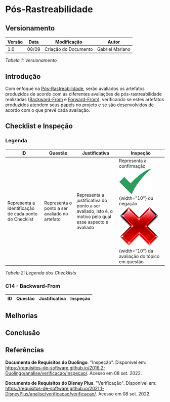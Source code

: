 # Pós-Rastreabilidade

## Versionamento

| Versão | Data  |                           Modificação                           |             Autor              |
| ------ | ----- | :-------------------------------------------------------------: | :----------------------------: |
| 1.0    | 08/09 | Criação do Documento | Gabriel Mariano |

_Tabela 1: Versionamento_

## Introdução

Com enfoque na [Pós-Rastreabilidade](../../posRastreabilidade/matrizGeral.md), serão avaliados os artefatos produzidos de acordo com as diferentes avaliações de pós-rastreabilidade realizadas ([Backward-From](../../posRastreabilidade/backwardFrom.md) e [Forward-From](../../posRastreabilidade/forwardFrom.md)), verificando se estes artefatos produzidos atendem seus papéis no projeto e se são desenvolvidos de acordo com o que prevê cada avaliação.

## Checklist e Inspeção

### Legenda

| ID | Questão | Justificativa | Inspeção |
|----|---------|---------------|----------|
| Representa a identificação de cada ponto do Checklist  | Representa o ponto a ser avaliado no artefato | Representa a justificativa do ponto a ser avaliado, isto é, o motivo pelo qual esse aspecto é avaliado | Representa a confirmação ![Simbolo check](../../assets/modelagem/check.png){width="10"} ou negação ![Simbolo check](../../assets/modelagem/wrong.png){width="10"} da avaliação do tópico em questão |

_Tabela 2: Legenda dos Checklists_ 

### C14 - Backward-From

| ID | Questão | Justificativa | Inspeção |
|----|---------|---------------|----------|

## Melhorias



## Conclusão



## Referências

**Documento de Requisitos do Duolingo**. "Inspeção". Disponível em: <https://requisitos-de-software.github.io/2019.2-Duolingo/analise/verificacao/inspecao/>. Acesso em 08 set. 2022.

**Documento de Requisitos do Disney Plus**. "Verificação". Disponível em: <https://requisitos-de-software.github.io/2021.1-DisneyPlus/analise/verificacao/verificacao/>. Acesso em 08 set. 2022.